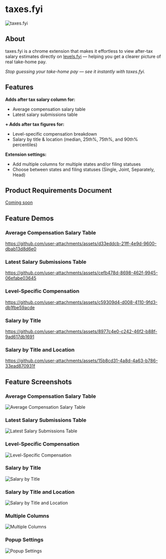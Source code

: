 # taxes.fyi

![taxes.fyi](https://github.com/gsoni1/taxes.fyi/blob/main/readmeassets/taxesfyilogo.png)


## About
taxes.fyi is a chrome extension that makes it effortless to view after-tax salary estimates directly on [levels.fyi](https://levels.fyi) — helping you get a clearer picture of real take-home pay.

_Stop guessing your take-home pay — see it instantly with taxes.fyi._

## Features
**Adds after tax salary column for:**
- Average compensation salary table
- Latest salary submissions table

**\+ Adds after tax figures for:**
- Level-specific compensation breakdown
- Salary by title & location (median, 25th%, 75th%, and 90th% percentiles)

**Extension settings:**
- Add multiple columns for multiple states and/or filing statuses 
- Choose between states and filing statuses (Single, Joint, Separately, Head)

## Product Requirements Document
[Coming soon]() 

## Feature Demos
### Average Compensation Salary Table
https://github.com/user-attachments/assets/d33eddcb-21ff-4e9d-9600-dbab13d8d6e0

### Latest Salary Submissions Table
https://github.com/user-attachments/assets/cefb478d-8698-462f-9945-06efabe03645

### Level-Specific Compensation 
https://github.com/user-attachments/assets/c59309d4-d008-4110-9fd3-db1fbe59acde

### Salary by Title
https://github.com/user-attachments/assets/8977c4e0-c242-46f2-b88f-9ad617db1691

### Salary by Title and Location
https://github.com/user-attachments/assets/15b8cd31-4a8d-4a63-b786-33ead870931f


## Feature Screenshots
### Average Compensation Salary Table
![Average Compensation Salary Table](https://github.com/gsoni1/taxes.fyi/blob/main/readmeassets/averagecompensationsalarytable.png)

### Latest Salary Submissions Table
![Latest Salary Submissions Table](https://github.com/gsoni1/taxes.fyi/blob/main/readmeassets/latestsalarysubmissionstable.png)

### Level-Specific Compensation 
![Level-Specific Compensation](https://github.com/gsoni1/taxes.fyi/blob/main/readmeassets/levelspecificcompesnationbreakdown.png.png)

### Salary by Title
![Salary by Title](https://github.com/gsoni1/taxes.fyi/blob/main/readmeassets/salarybytitle.png)

### Salary by Title and Location
![Salary by Title and Location](https://github.com/gsoni1/taxes.fyi/blob/main/readmeassets/salarybylocation.png)

### Multiple Columns
![Multiple Columns](https://github.com/gsoni1/taxes.fyi/blob/main/readmeassets/multiplecolumns.png)

### Popup Settings
![Popup Settings](https://github.com/gsoni1/taxes.fyi/blob/main/readmeassets/popup.png)
